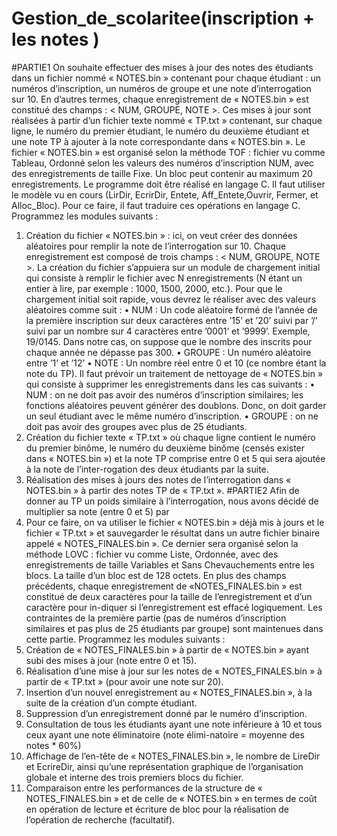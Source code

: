 # Gestion_de_scolaritee(inscription + les notes )
#PARTIE1
    On souhaite effectuer des mises à jour des notes des étudiants dans un fichier nommé « NOTES.bin » contenant pour chaque étudiant : un numéros d’inscription, un numéros de groupe et une note d’interrogation sur 10. En d’autres termes, chaque enregistrement de « NOTES.bin » est constitué des champs : < NUM, GROUPE, NOTE >. Ces mises à jour sont réalisées à partir d’un fichier texte nommé « TP.txt » contenant, sur chaque ligne, le numéro du premier étudiant, le numéro du deuxième étudiant et une note TP à ajouter à la note correspondante dans « NOTES.bin ». Le fichier « NOTES.bin » est organisé selon la méthode TOF : fichier vu comme Tableau, Ordonné selon les valeurs des numéros d’inscription NUM, avec des enregistrements de taille Fixe. Un bloc peut contenir au maximum 20 enregistrements.
    Le programme doit être réalisé en langage C. Il faut utiliser le modèle vu en cours (LirDir, EcrirDir, Entete, Aff_Entete,Ouvrir, Fermer, et Alloc_Bloc). Pour ce faire, il faut traduire ces opérations en langage C. Programmez les modules suivants :
1. Création du fichier « NOTES.bin » : ici, on veut créer des données aléatoires pour remplir la note de l’interrogation sur 10. Chaque enregistrement est composé de trois champs : < NUM, GROUPE, NOTE >. La création du fichier s’appuiera sur un module de chargement initial qui consiste à remplir le fichier avec N enregistrements (N étant un entier à lire, par exemple : 1000, 1500, 2000, etc.). Pour que le chargement initial soit rapide, vous devrez le réaliser avec des valeurs aléatoires comme suit :
    • NUM : Un code aléatoire formé de l’année de la première inscription sur deux caractères entre ’15’ et ’20’ suivi par ’/’ suivi par un nombre sur 4 caractères entre ’0001’ et ’9999’. Exemple, 19/0145. Dans notre cas, on suppose que le nombre des inscrits pour chaque année ne dépasse pas 300.
    • GROUPE : Un numéro aléatoire entre ’1’ et ’12’
    • NOTE : Un nombre réel entre 0 et 10 (ce nombre étant la note du TP).
  Il faut prévoir un traitement de nettoyage de « NOTES.bin » qui consiste à supprimer les enregistrements dans les cas
suivants :
    • NUM : on ne doit pas avoir des numéros d’inscription similaires; les fonctions aléatoires peuvent générer des doublons. Donc, on doit garder un seul étudiant avec le même numéro d’inscription.
    • GROUPE : on ne doit pas avoir des groupes avec plus de 25 étudiants.
2. Création du fichier texte « TP.txt » où chaque ligne contient le numéro du premier binôme, le numéro du deuxième binôme (censés exister dans « NOTES.bin ») et la note TP comprise entre 0 et 5 qui sera ajoutée à la note de l’inter-rogation des deux étudiants par la suite.
3. Réalisation des mises à jours des notes de l’interrogation dans « NOTES.bin » à partir des notes TP de « TP.txt ».
#PARTIE2
Afin de donner au TP un poids similaire à l’interrogation, nous avons décidé de multiplier sa note (entre 0 et 5) par
2. Pour ce faire, on va utiliser le fichier « NOTES.bin » déjà mis à jours et le fichier « TP.txt » et sauvegarder le résultat dans un autre fichier binaire appelé « NOTES_FINALES.bin ». Ce dernier sera organisé selon la méthode LOVC : fichier vu comme Liste, Ordonnée, avec des enregistrements de taille Variables et Sans Chevauchements entre les blocs. La taille d’un bloc est de 128 octets. En plus des champs précédents, chaque enregistrement de «NOTES_FINALES.bin » est constitué de deux caractères pour la taille de l’enregistrement et d’un caractère pour in-diquer si l’enregistrement est effacé logiquement. Les contraintes de la première partie (pas de numéros d’inscription similaires et pas plus de 25 étudiants par groupe) sont maintenues dans cette partie.
Programmez les modules suivants :
4. Création de « NOTES_FINALES.bin » à partir de « NOTES.bin » ayant subi des mises à jour (note entre 0 et 15).
5. Réalisation d’une mise à jour sur les notes de « NOTES_FINALES.bin » à partir de « TP.txt » (pour avoir une note sur 20).
6. Insertion d’un nouvel enregistrement au « NOTES_FINALES.bin », à la suite de la création d’un compte étudiant.
7. Suppression d’un enregistrement donné par le numéro d’inscription.
8. Consultation de tous les étudiants ayant une note inférieure à 10 et tous ceux ayant une note éliminatoire (note élimi-natoire = moyenne des notes * 60%)
9. Affichage de l’en-tête de « NOTES_FINALES.bin », le nombre de LireDir et EcrireDir, ainsi qu’une représentation graphique de l’organisation globale et interne des trois premiers blocs du fichier.
10. Comparaison entre les performances de la structure de « NOTES_FINALES.bin » et de celle de « NOTES.bin » en termes de coût en opération de lecture et écriture de bloc pour la réalisation de l’opération de recherche (facultatif).














